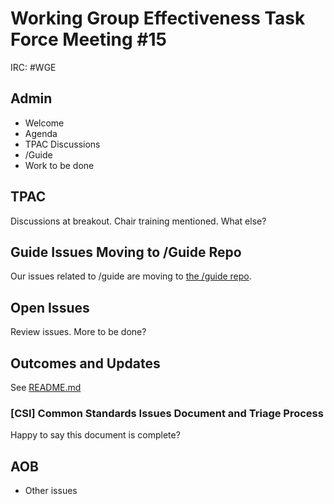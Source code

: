 # Working Group Effectiveness Task Force Meeting #15
IRC: #WGE

## Admin
* Welcome
* Agenda
* TPAC Discussions
* /Guide
* Work to be done

## TPAC
Discussions at breakout. Chair training mentioned. What else?

## Guide Issues Moving to /Guide Repo
Our issues related to /guide are moving to [the /guide repo](https://github.com/w3c/Guide/issues).

## Open Issues
Review issues. More to be done?

## Outcomes and Updates
See [README.md](https://github.com/w3c/wg-effectiveness/) 

### [CSI] Common Standards Issues Document and Triage Process
Happy to say this document is complete?

## AOB
* Other issues


